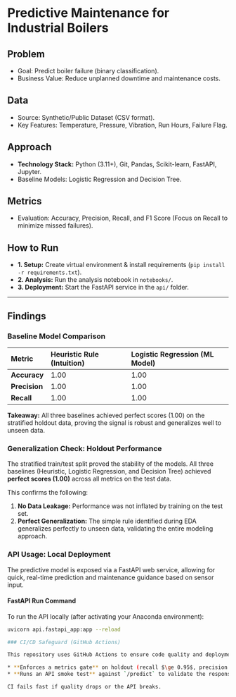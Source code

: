 # Predictive Maintenance for Industrial Boilers

## Problem
* Goal: Predict boiler failure (binary classification).
* Business Value: Reduce unplanned downtime and maintenance costs.

## Data
* Source: Synthetic/Public Dataset (CSV format).
* Key Features: Temperature, Pressure, Vibration, Run Hours, Failure Flag.

## Approach
* **Technology Stack:** Python (3.11+), Git, Pandas, Scikit-learn, FastAPI, Jupyter.
* Baseline Models: Logistic Regression and Decision Tree.

## Metrics
* Evaluation: Accuracy, Precision, Recall, and F1 Score (Focus on Recall to minimize missed failures).

## How to Run
* **1. Setup:** Create virtual environment & install requirements (`pip install -r requirements.txt`).
* **2. Analysis:** Run the analysis notebook in `notebooks/`.
* **3. Deployment:** Start the FastAPI service in the `api/` folder.

---

## Findings

### Baseline Model Comparison

| Metric | Heuristic Rule (Intuition) | Logistic Regression (ML Model) |
| :--- | :--- | :--- |
| **Accuracy** | 1.00 | 1.00 |
| **Precision** | 1.00 | 1.00 |
| **Recall** | 1.00 | 1.00 |

**Takeaway:** All three baselines achieved perfect scores (1.00) on the stratified holdout data, proving the signal is robust and generalizes well to unseen data.

### Generalization Check: Holdout Performance

The stratified train/test split proved the stability of the models. All three baselines (Heuristic, Logistic Regression, and Decision Tree) achieved **perfect scores (1.00)** across all metrics on the test data.

This confirms the following:
1.  **No Data Leakage:** Performance was not inflated by training on the test set.
2.  **Perfect Generalization:** The simple rule identified during EDA generalizes perfectly to unseen data, validating the entire modeling approach.

### API Usage: Local Deployment

The predictive model is exposed via a FastAPI web service, allowing for quick, real-time prediction and maintenance guidance based on sensor input.

#### FastAPI Run Command

To run the API locally (after activating your Anaconda environment):

```bash
uvicorn api.fastapi_app:app --reload

### CI/CD Safeguard (GitHub Actions)

This repository uses GitHub Actions to ensure code quality and deployment readiness:

* **Enforces a metrics gate** on holdout (recall $\ge 0.95$, precision $\ge 0.90$, F1 $\ge 0.92$).
* **Runs an API smoke test** against `/predict` to validate the response schema.

CI fails fast if quality drops or the API breaks.